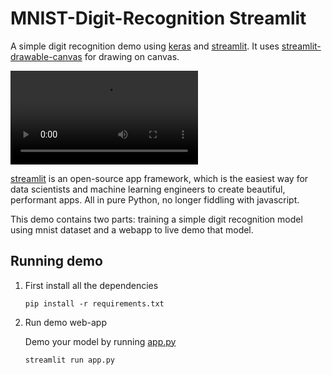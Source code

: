# MNIST-Digit-Recognition Streamlit

A simple digit recognition demo using [keras](https://www.tensorflow.org/overview) and [streamlit](https://www.streamlit.io/). It uses [streamlit-drawable-canvas](https://github.com/andfanilo/streamlit-drawable-canvas) for drawing on canvas.

![demo](P-Video.mp4)

[streamlit](https://www.streamlit.io/) is an open-source app framework, which is the easiest way for data scientists and machine learning engineers to create beautiful, performant apps. All in pure Python, no longer fiddling with javascript.

This demo contains two parts: training a simple digit recognition model using mnist dataset and a webapp to live demo that model.
 
## Running demo

1. First install all the dependencies

    ```
    pip install -r requirements.txt
    ```



2. Run demo web-app

    Demo your model by running [app.py](app.py)

    ```
    streamlit run app.py
    ```
